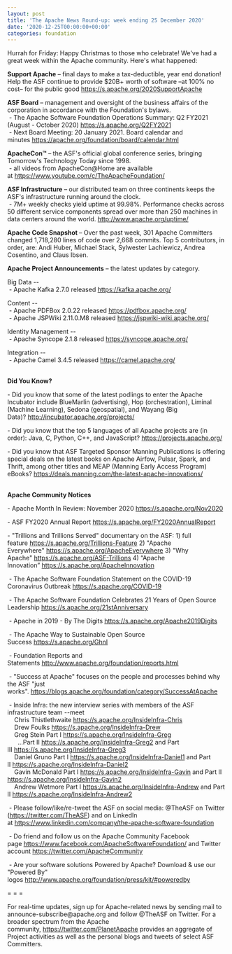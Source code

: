 ```yaml
---
layout: post
title: 'The Apache News Round-up: week ending 25 December 2020'
date: '2020-12-25T00:00:00+00:00'
categories: foundation
---
```

<p></p><p></p><p></p><p></p><p></p><p></p><p></p><p></p><p></p><p></p><p>Hurrah for Friday: Happy Christmas to those who celebrate! We've had a great week within the Apache community. Here's what happened:</p><p><b><span class="il">Support</span> <span class="il">Apache</span></b> – final days to make a tax-deductible, year end donation! Help the ASF continue to provide $20B+ worth of software –at 100% no cost– for the public good <a href="https://s.apache.org/2020SupportApache" rel="noreferrer" target="_blank" data-saferedirecturl="https://www.google.com/url?q=https://s.apache.org/2020SupportApache&amp;source=gmail&amp;ust=1608979337930000&amp;usg=AFQjCNHrYJbfSXaObY9XlCPI_k2wkWQdcw">https://s.apache.org/2020Suppo<wbr>rtApache</a> </p><span style="font-weight: 700;">ASF Board</span>&nbsp;– management and oversight of the business affairs of the corporation in accordance with the Foundation's bylaws.<br>&nbsp;- The Apache Software <span class="il">Foundation</span> <span class="il">Operations</span> <span class="il">Summary</span>: Q2 FY2021 (August - October 2020) <a href="https://s.apache.org/Q2FY2021" target="_blank">https://s.apache.org/Q2FY2021</a><br>&nbsp;- Next Board Meeting: 20 January 2021. Board calendar and minutes&nbsp;<a href="https://apache.org/foundation/board/calendar.html" target="_blank">https://apache.org/foundation/board/calendar.html</a><p></p><p><span style="font-weight: 700;">ApacheCon™</span>&nbsp;– the ASF's official global conference series, bringing Tomorrow's Technology Today since 1998.<br>&nbsp;- all videos from ApacheCon@Home are available at&nbsp;<a href="https://www.youtube.com/c/TheApacheFoundation/" target="_blank">https://www.youtube.com/c/TheApacheFoundation/</a>&nbsp;&nbsp;<br></p><p><span style="font-weight: 700;">ASF Infrastructure</span>&nbsp;– our distributed team on three continents keeps the ASF's infrastructure running around the clock.<br>&nbsp;- 7M+ weekly checks yield uptime at 99.98%. Performance checks across 50 different service components spread over more than 250 machines in data centers around the world.&nbsp;<a href="http://www.apache.org/uptime/" target="_blank">http://www.apache.org/uptime/</a><br></p><p><span style="font-weight: 700;">Apache Code Snapshot&nbsp;</span>– Over the past week, 301 Apache Committers changed 1,718,280 lines of code over 2,668 commits. Top 5 contributors, in order, are: Andi Huber, Michael Stack, Sylwester Lachiewicz, Andrea Cosentino, and Claus Ibsen. &nbsp; &nbsp; &nbsp; &nbsp; &nbsp; &nbsp; <span>&nbsp; &nbsp;</span> &nbsp; &nbsp; &nbsp; &nbsp; &nbsp; &nbsp; &nbsp; </p><p><span style="font-weight: 700;">Apache Project Announcements</span>&nbsp;– the latest updates by category.</p>Big Data --<br>&nbsp;- Apache <span class="il">Kafka</span> 2.7.0 released <a href="https://kafka.apache.org/" rel="noreferrer" target="_blank" data-saferedirecturl="https://www.google.com/url?q=https://kafka.apache.org/&amp;source=gmail&amp;ust=1608897527987000&amp;usg=AFQjCNF9-Jr6J0anxYG7hH6y_80ud2owzg">https://<span class="il">kafka</span>.apache.org/</a><p></p><p></p><p>Content --<br>
&nbsp;- Apache <span class="il">PDFBox</span> 2.0.22 released <a href="https://pdfbox.apache.org/" rel="noreferrer" target="_blank" data-saferedirecturl="https://www.google.com/url?q=https://pdfbox.apache.org/&amp;source=gmail&amp;ust=1608897454934000&amp;usg=AFQjCNEyeh1x7jQ58AEp4L4lLh3smZ2A7A">https://<span class="il">pdfbox</span>.apache.org/</a><br>&nbsp;- Apache <span class="il">JSPWiki</span> 2.11.0.M8 released <a href="https://jspwiki-wiki.apache.org/" rel="noreferrer" target="_blank" data-saferedirecturl="https://www.google.com/url?q=https://jspwiki-wiki.apache.org/&amp;source=gmail&amp;ust=1608897484355000&amp;usg=AFQjCNG0piYH8mAzTkHe9ouazkzIg97Uyg">https://<span class="il">jspwiki</span>-wiki.apache.or<wbr>g/</a><br>
</p><p>Identity Management --<br>
&nbsp;- Apache <span class="il">Syncope</span> 2.1.8 released <a href="https://syncope.apache.org/" rel="noreferrer" target="_blank" data-saferedirecturl="https://www.google.com/url?q=https://syncope.apache.org/&amp;source=gmail&amp;ust=1608897571064000&amp;usg=AFQjCNEeEIvLUP8ZcU5VkUO1DyzKN92Rvg">https://<span class="il">syncope</span>.apache.org/</a></p>Integration --<br>&nbsp;- Apache <span class="il">Camel</span> 3.4.5 released <a href="https://camel.apache.org/" rel="noreferrer" target="_blank" data-saferedirecturl="https://www.google.com/url?q=https://camel.apache.org/&amp;source=gmail&amp;ust=1608897609047000&amp;usg=AFQjCNHynfU3W0EZ0nSgt-YCRohcXj2f0Q">https://<span class="il">camel</span>.apache.org/</a><p></p><p></p><p></p><p><span style="font-weight: 700;"><br>Did You Know?</span></p><p>- Did you know that some of the latest podlings to enter the Apache Incubator include BlueMarlin (advertising), Hop (orchestration), Liminal (Machine Learning), Sedona (geospatial), and Wayang (Big Data)?&nbsp;<a href="http://incubator.apache.org/projects/" target="_blank">http://incubator.apache.org/projects/</a><br></p><p>- Did you know that the top 5 languages of all Apache projects are (in order): Java, C, Python, C++, and JavaScript?&nbsp;<a href="https://projects.apache.org/" target="_blank">https://projects.apache.org/</a></p><p>- Did you know that ASF Targeted Sponsor Manning Publications is offering special deals on the latest books on Apache Airfow, Pulsar, Spark, and Thrift, among other titles and MEAP (Manning Early Access Program) eBooks? <a href="https://deals.manning.com/the-latest-apache-innovations/" target="_blank">https://deals.manning.com/the-latest-apache-innovations/</a><br></p><p><span style="font-weight: 700;"><br>Apache Community Notices</span><br></p><p>- Apache Month In Review: November 2020&nbsp;<a href="https://s.apache.org/Nov2020" target="_blank">https://s.apache.org/Nov2020</a><br></p><p>- ASF FY2020 Annual Report&nbsp;<a href="https://s.apache.org/FY2020AnnualReport" target="_blank">https://s.apache.org/FY2020AnnualReport</a>&nbsp;</p><p>- "Trillions and Trillions Served" documentary on the ASF: 1) full feature&nbsp;<a href="https://s.apache.org/Trillions-Feature" target="_blank">https://s.apache.org/Trillions-Feature</a>&nbsp;2) "Apache Everywhere"&nbsp;<a href="https://s.apache.org/ApacheEverywhere" target="_blank">https://s.apache.org/ApacheEverywhere</a>&nbsp;3) "Why Apache"&nbsp;<a href="https://s.apache.org/ASF-Trillions" target="_blank">https://s.apache.org/ASF-Trillions</a>&nbsp;4)&nbsp;“Apache Innovation”&nbsp;<a href="https://s.apache.org/ApacheInnovation" target="_blank">https://s.apache.org/ApacheInnovation</a>&nbsp;</p><p>&nbsp;- The Apache Software Foundation Statement on the COVID-19 Coronavirus Outbreak&nbsp;<a href="https://s.apache.org/COVID-19" target="_blank">https://s.apache.org/COVID-19</a>&nbsp;&nbsp;</p><p>&nbsp;- The Apache Software Foundation Celebrates 21 Years of Open Source Leadership&nbsp;<a href="https://s.apache.org/21stAnniversary" rel="noreferrer" target="_blank" data-saferedirecturl="https://www.google.com/url?q=https://s.apache.org/21stAnniversary&amp;source=gmail&amp;ust=1586580638108000&amp;usg=AFQjCNHhBfHrSsg8TFX4Lwsa4GFZdonhcA">https://s.apache.org/21stAnniv<wbr>ersary</a></p><p>&nbsp;- Apache in 2019 - By The Digits&nbsp;<a href="https://s.apache.org/Apache2019Digits">https://s.apache.org/Apache2019Digits</a></p><p>&nbsp;- The Apache Way to Sustainable Open Source Success&nbsp;<a href="https://s.apache.org/GhnI">https://s.apache.org/GhnI</a></p><p>&nbsp;- Foundation Reports and Statements&nbsp;<a href="http://www.apache.org/foundation/reports.html" target="_blank">http://www.apache.org/foundation/reports.html</a><br></p><p>&nbsp;- "Success at Apache" focuses on the people and processes behind why the ASF "just works".&nbsp;<a href="https://blogs.apache.org/foundation/category/SuccessAtApache" target="_blank">https://blogs.apache.org/foundation/category/SuccessAtApache</a><br></p><div><p>&nbsp;- Inside Infra: the new interview series with members of the ASF infrastructure team --meet&nbsp;<br>&nbsp; &nbsp; Chris Thistlethwaite&nbsp;<a href="https://s.apache.org/InsideInfra-Chris" target="_blank">https://s.apache.org/InsideInfra-Chris</a><br>&nbsp; &nbsp; Drew Foulks&nbsp;<a href="https://s.apache.org/InsideInfra-Drew" rel="noreferrer" target="_blank" data-saferedirecturl="https://www.google.com/url?q=https://s.apache.org/InsideInfra-Drew&amp;source=gmail&amp;ust=1588339104628000&amp;usg=AFQjCNF9dVEn48pV7o9HBG14sP9uprU8Xw">https://s.apache.org/InsideInf<wbr>ra-Drew</a><br>&nbsp; &nbsp; Greg Stein Part I&nbsp;<a href="https://s.apache.org/InsideInfra-Greg" target="_blank">https://s.apache.org/InsideInfra-Greg</a><br>&nbsp; &nbsp; &nbsp; ...Part II&nbsp;<a href="https://s.apache.org/InsideInfra-Greg2" target="_blank">https://s.apache.org/InsideInfra-Greg2</a>&nbsp;and Part III&nbsp;<a href="https://s.apache.org/InsideInfra-Greg3" target="_blank">https://s.apache.org/InsideInfra-Greg3</a><br>&nbsp; &nbsp; Daniel Gruno Part I&nbsp;<a href="https://s.apache.org/InsideInfra-Daniel1" target="_blank">https://s.apache.org/InsideInfra-Daniel1</a>&nbsp;and Part II&nbsp;<a href="https://s.apache.org/InsideInfra-Daniel2" target="_blank">https://s.apache.org/InsideInfra-Daniel2</a><br>&nbsp;&nbsp;&nbsp; Gavin McDonald Part I&nbsp;<a href="https://s.apache.org/InsideInfra-Gavin" target="_blank">https://s.apache.org/InsideInfra-Gavin</a> and Part II <a href="https://s.apache.org/InsideInfra-Gavin2" target="_blank">https://s.apache.org/InsideInfra-Gavin2</a><br>&nbsp;&nbsp;&nbsp; Andrew Wetmore Part I <a href="https://s.apache.org/InsideInfra-Andrew" target="_blank">https://s.apache.org/InsideInfra-Andrew</a> and Part II <a href="https://s.apache.org/InsideInfra-Andrew2" target="_blank">https://s.apache.org/InsideInfra-Andrew2</a></p></div><div><p>&nbsp;- Please follow/like/re-tweet the ASF on social media: @TheASF on Twitter (<a href="https://twitter.com/TheASF">https://twitter.com/TheASF</a>) and on LinkedIn at&nbsp;<a href="https://www.linkedin.com/company/the-apache-software-foundation">https://www.linkedin.com/company/the-apache-software-foundation</a></p><p>&nbsp;- Do friend and follow us on the Apache Community Facebook page&nbsp;<a href="https://www.facebook.com/ApacheSoftwareFoundation/">https://www.facebook.com/ApacheSoftwareFoundation/</a>&nbsp;and Twitter account&nbsp;<a href="https://twitter.com/ApacheCommunity">https://twitter.com/ApacheCommunity</a></p></div><div>&nbsp;- Are your software solutions Powered by Apache? Download &amp; use our "Powered By" logos&nbsp;<a href="http://www.apache.org/foundation/press/kit/#poweredby" target="_blank">http://www.apache.org/foundation/press/kit/#poweredby</a><br></div><p><span class="LrzXr"></span><span class="LrzXr"></span></p><div><p>= = =</p><p>For real-time updates, sign up for Apache-related news by sending mail to announce-subscribe@apache.org and follow @TheASF on Twitter. For a broader spectrum from the Apache community,&nbsp;<a href="https://twitter.com/PlanetApache">https://twitter.com/PlanetApache</a>&nbsp;provides an aggregate of Project activities as well as the personal blogs and tweets of select ASF Committers.</p></div><p style="box-sizing: border-box; margin: 0px 0px 10px;"></p><p style="box-sizing: border-box; margin: 0px 0px 10px;"></p><p style="box-sizing: border-box; margin: 0px 0px 10px;"></p><p></p><p></p><p></p><p></p><p></p><p></p><p></p><p></p><p></p><p></p>

